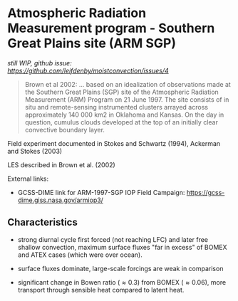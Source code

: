 # Atmospheric Radiation Measurement program - Southern Great Plains site (ARM SGP)

*still WIP, github issue:
https://github.com/leifdenby/moistconvection/issues/4*

> Brown et al 2002: ... based on an idealization of observations made at the
Southern Great Plains (SGP) site of the Atmospheric Radiation Measurement (ARM)
Program on 21 June 1997. The site consists of in situ and remote-sensing
instrumented clusters arrayed across approximately 140 000 km2 in Oklahoma and
Kansas. On the day in question, cumulus clouds developed at the top of an
initially clear convective boundary layer.

Field experiment documented in Stokes and Schwartz (1994), Ackerman and Stokes
(2003)

LES described in Brown et al. (2002)

External links:

- GCSS-DIME link for ARM-1997-SGP IOP Field Campaign:
  https://gcss-dime.giss.nasa.gov/armiop3/

## Characteristics

- strong diurnal cycle first forced (not reaching LFC) and later free shallow
convection, maximum surface fluxes "far in excess" of BOMEX and ATEX cases
(which were over ocean).

- surface fluxes dominate, large-scale forcings are weak in comparison

- significant change in Bowen ratio ($\approx 0.3$) from BOMEX ($\approx
0.06$), more transport through sensible heat compared to latent heat.
